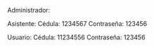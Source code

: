 Administrador: 

Asistente: 
Cédula: 1234567
Contraseña: 123456

Usuario: 
Cédula: 11234556
Contraseña: 123456
